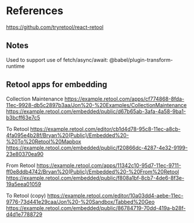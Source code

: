 # References
https://github.com/tryretool/react-retool 

## Notes
Used to support use of fetch/async/await:
@babel/plugin-transform-runtime

## Retool apps for embedding
Collection Maintenance
https://example.retool.com/apps/cf774868-8fda-11ec-9928-db5c2897b3aa/Jon%20-%20Examples/CollectionMaintenance
https://example.retool.com/embedded/public/d67b65ab-3afa-4a58-9ba1-b3bcff63e7c5

To Retool
https://example.retool.com/editor/cb1d4d78-95c8-11ec-a8cb-4fa095e4b28f/Bryan%20(Public)/Embedded%20-%20To%20Retool%20Mapbox 
https://example.retool.com/embedded/public/f20866dc-4287-4e32-9199-23e80370ea90


From Retool
https://example.retool.com/apps/11342c10-95d7-11ec-9711-ff0e8ddb4742/Bryan%20(Public)/Embedded%20-%20From%20Retool 
https://example.retool.com/embedded/public/f808a1bf-8cb7-4de6-8f3e-19a5eea01059


To Retool (copy)
https://example.retool.com/editor/10a03dd4-aebe-11ec-9776-73d441e29caa/Jon%20-%20Sandbox/Tabbed%20Geo
https://example.retool.com/embedded/public/86784719-70dd-419a-b28f-d4d1e7788729
